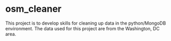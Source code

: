 # osm_cleaner

This project is to develop skills for cleaning up data in the python/MongoDB environment. The data used for this project are from the Washington, DC area.